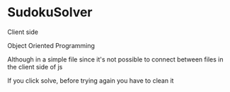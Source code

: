 # SudokuSolver

Client side

Object Oriented Programming

Although in a simple file since it's not possible to connect between files in the client side of js

If you click solve, before trying again you have to clean it

